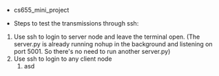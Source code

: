 - cs655_mini_project

- Steps to test the transmissions through ssh:

1. Use ssh to login to server node and leave the terminal open. 
   (The server.py is already running nohup in the background and listening on port 5001. So there's no need to run another server.py)
2. Use ssh to login to any client node
   1. asd
